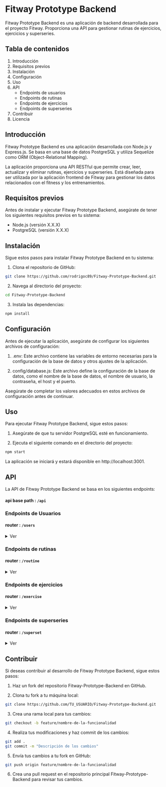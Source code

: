 # Fitway Prototype Backend

Fitway Prototype Backend es una aplicación de backend desarrollada para el proyecto Fitway. Proporciona una API para gestionar rutinas de ejercicios, ejercicios y superseries.

## Tabla de contenidos

1. Introducción
2. Requisitos previos
3. Instalación
4. Configuración
5. Uso
6. API
   - Endpoints de usuarios
   - Endpoints de rutinas
   - Endpoints de ejercicios
   - Endpoints de superseries
7. Contribuir
8. Licencia

## Introducción

Fitway Prototype Backend es una aplicación desarrollada con Node.js y Express.js. Se basa en una base de datos PostgreSQL y utiliza Sequelize como ORM (Object-Relational Mapping).

La aplicación proporciona una API RESTful que permite crear, leer, actualizar y eliminar rutinas, ejercicios y superseries. Está diseñada para ser utilizada por la aplicación frontend de Fitway para gestionar los datos relacionados con el fitness y los entrenamientos.

## Requisitos previos

Antes de instalar y ejecutar Fitway Prototype Backend, asegúrate de tener los siguientes requisitos previos en tu sistema:

- Node.js (versión X.X.X)
- PostgreSQL (versión X.X.X)

## Instalación

Sigue estos pasos para instalar Fitway Prototype Backend en tu sistema:

1. Clona el repositorio de GitHub:

```bash
git clone https://github.com/rodrigoc89/Fitway-Prototype-Backend.git
```

2. Navega al directorio del proyecto:

```bash
cd Fitway-Prototype-Backend
```

3. Instala las dependencias:

```bash
npm install
```

## Configuración

Antes de ejecutar la aplicación, asegúrate de configurar los siguientes archivos de configuración:

1. .env: Este archivo contiene las variables de entorno necesarias para la configuración de la base de datos y otros ajustes de la aplicación.

2. config/database.js: Este archivo define la configuración de la base de datos, como el nombre de la base de datos, el nombre de usuario, la contraseña, el host y el puerto.

Asegúrate de completar los valores adecuados en estos archivos de configuración antes de continuar.

## Uso

Para ejecutar Fitway Prototype Backend, sigue estos pasos:

1. Asegúrate de que tu servidor PostgreSQL esté en funcionamiento.

2. Ejecuta el siguiente comando en el directorio del proyecto:

```bash
npm start
```

La aplicación se iniciará y estará disponible en http://localhost:3001.

## API

La API de Fitway Prototype Backend se basa en los siguientes endpoints:

#### api base path : `/api`

### Endpoints de Usuarios

#### router : `/users`

<details><summary> Ver </summary>

- `POST /users/register`

  ```
  Parámetros de solicitud:
  { name, lastName, birthdate, password, email, country }
  ```

  ```
  Respuesta:
  (token)

  ERROR {message: "There was a problem creating the user"}
  ```

- `POST /users/login`

  ```
  Parámetros de solicitud:
  { email, password }
  ```

  ```
  Respuesta:
  (token)
  {message: "Invalid user"}
  {message: "Invalid password"}

  ERROR {message: "There was a problem login the user"}
  ```

- `POST /users/logout`

- `GET users/`

  ```
  Respuesta:

  [
      {
          "id":
          "name": ""
          "lastName": ""
          "birthdate": ""
          "country": ""
          "email": ""
      }
  ]

  ERROR {message: "There was a problem finding all users"}
  ```

- `GET /users/:userId`

  ```
  Respuesta:

  {
      "id":
      "name": ""
      "lastName": ""
      "birthdate": ""
      "country": ""
      "email": ""
  }

  ERROR {message: "There was a problem finding the user"}
  ```

- `GET /users/data/token`

  ```
  Parámetros de solicitud:
  header authorization: (token)
  ```

  ```
  Respuesta:

  {
      "id":
      "name": ""
      "lastName": ""
      "birthdate": ""
      "country": ""
      "email": ""
  }
  { message: "User not found" }

  ERROR { message: "Invalid token" }
  ```

- `GET /users/routines/:userId`

  ```
  Respuesta:

  [
    {
        "name": "",
        "selectDay": ""
    }
  ]
  { message: "User not found" }

  ERROR {message: "There was a problem finding the user routines"}
  ```

- `GET /users/exercises/:userId`

  ```
  Respuesta:

  [
    {
        "id":
        "name": ""
        "reps": []
        "element": ""
        "rest": ,
        "muscle": ""
        "series":
        "description": ""
        "order":
        "UserId":
    },
  ]

  ERROR {message: "There was a problem finding the user exercises"}
  ```

- `GET /users/superSets/:userId`

  ```
  Respuesta:

  [
    {
        "id":
        "order":
        "rest":
        "UserId":
        "Exercises": []
    },
    {
        "id":
        "order":
        "rest":
        "UserId":
        "Exercises": []
    }
  ]

  ERROR {message: "There was a problem finding the user superset"}
  ```

- ` PATCH /users/editProfile/:id`

  ```
  Parámetros de solicitud:
  { weight }
  ```

  ```
  Respuesta:

  {
      "id":
      "name": ""
      "lastName": ""
      "birthdate": ""
      "country": ""
      "email": ""
      "password": ""
      "salt": ""
  }
  { message: "User not found" }

  ERROR {message: "There was a problem updating the user information"}
  ```

- `POST /users/emailValidate`

  ```
  Parámetros de solicitud:
  { email }
  ```

  ```
  Respuesta:

  {message: "the email already exists"}
  {message: "Email is available for registration."}

  ERROR {message: "There was a problem checking the email"}
  ```

  </details>

### Endpoints de rutinas

#### router : `/routine`

<details><summary> Ver </summary>

- `GET /routine/`

  ```
  Respuesta:

  [
    {
        "id":
        "name": ""
        "selectDay": ""
        "UserId":
    },
    {
        "id":
        "name": ""
        "selectDay": ""
        "UserId":
    }
  ]

  ERROR {message: "There was a problem finding all routines"}
  ```

- `GET /routine/`:routineId

  ```
  Respuesta:

  {
    "id":
    "name": ""
    "selectDay": ""
  }

  ERROR {message: "There was a problem finding the routine"}
  ```

- `GET /dataRoutine/:routineId`:routineId

  ```
  Respuesta:

  {
    "Exercises": [
        {
            "id":
            "name": ""
            "reps": [],
            "element": ",
            "rest": 5,
            "muscle": ""
            "series":
            "description": ""
            "order":
            "UserId":
            "RoutineExercise": {
                "createdAt": "",
                "updatedAt": "",
                "RoutineId":
                "ExerciseId":
            }
        }
    ],
    "SuperSets": [
        {
            "id":
            "order":
            "UserId":
            "RoutineSuperSet": {
                "createdAt": "",
                "updatedAt": "",
                "RoutineId":
                "SuperSetId":
            },
            "Exercises": [
                {
                    "id":
                    "name": ""
                    "reps": []
                    "element": ""
                    "rest":
                    "muscle": ""
                    "series":
                    "description": ""
                    "order":
                    "UserId":
                    "SuperSetExercise": {
                        "createdAt": ""
                        "updatedAt": ""
                        "SuperSetId":
                        "ExerciseId":
                    }
                }
            ]
        },
     ]
  }


  ERROR {message: "There was a problem finding the routine"}
  ```

- `POST /routine/newRoutine/:userId`

  ```
  Parámetros de solicitud:
  { name, selectDay }
  ```

  ```
  Respuesta:

  {
    "id":
    "name": ""
    "selectDay": ""
    "UserId":
  }

  ERROR { message: "There was a problem creating Routine"}
  ```

- `patch /routine/updateRoutine/:routineId`

  ```
  Parámetros de solicitud:
  { name, selectDay, description }
  ```

  ```
  Respuesta:

  {
    "id":
    "name": ""
    "selectDay": ""
    "UserId":
  }
  { message: "routine not found" }

  ERROR {message: "There was a problem updating the routine"}
  ```

- `DELETE /routine/deleteRoutine/:routineId`

  ```
  Respuesta:

  { message: "the routine has been removed" }

  ERROR {message: "There was a problem deleting the routine"}
  ```

  </details>

### Endpoints de ejercicios

#### router : `/exercise`

<details><summary> Ver </summary>

- `GET /exercise/`

  ```
  Respuesta:

  [
    {
        "id":
        "name": ""
        "reps": []
        "element": ""
        "rest":
        "muscle": ""
        "series":
        "description": ""
        "order":
        "UserId":
    },
    {
        "id":
        "name": ""
        "reps": []
        "element": ""
        "rest":
        "muscle": ""
        "series":
        "description": ""
        "order":
        "UserId":
    },

  ]

  ERROR {message: "There was a problem finding all exercises"}
  ```

- `GET /exercise/:ExerciseId`

  ```
  Respuesta:

  {
    "id":
    "name": ""
    "reps": []
    "element": ""
    "rest":
    "muscle": ""
    "series":
    "description": ""
    "order":
    "UserId":
  }

  ERROR {"There was a problem finding the exercise"}
  ```

- `POST /exercise/newExercise`

  ```
  Parámetros de solicitud:
  {
    name, reps, element, rest, muscle, series, description, parent, parentId,  userId, order
  }
  ```

  ```
  Respuesta:

  {
    "id": 5
    "name": ""
    "reps": []
    "element": ""
    "rest":
    "muscle": ""
    "series":
    "description": ""
    "order":
    "UserId":
  }

  ERROR {message: "There was a problem creating the Exercise"}
  ```

- `POST /exercise/addExercise`

  ```
  Parámetros de solicitud:
  { parent, parentId, exerciseId, order }
  ```

  ```
  Respuesta:

  {
    "id":
    "name": ""
    "reps": []
    "element": ""
    "rest":
    "muscle": ""
    "series":
    "description": ""
    "order":
    "UserId":
  }
  {message: "exercise not found"}

  ERROR {message: "There was a problem adding the Exercise"}
  ```

- `patch /exercise/editExercise/:exerciseId`

  ```
  Parámetros de solicitud:
  { name, reps, element, rest, muscle, series, description }
  ```

  ```
  Respuesta:

  {
    "id":
    "name": ""
    "reps": []
    "element": ""
    "rest":
    "muscle": ""
    "series":
    "description": ""
    "order":
    "UserId":
  }
  { message: "exercise not found" }

  ERROR {message: "There was a problem updating the Exercise"}
  ```

- `DELETE /exercise/deleteExercise/:exerciseId`

  ```
  Respuesta:

  { message: "the exercise has been removed" }

  ERROR {message: "There was a problem deleting the Exercise"}
  ```

  </details>

### Endpoints de superseries

#### router : `/superset`

<details><summary> Ver </summary>

- `GET /superset/`

  ```
  Respuesta:

  [
    {
        "id":
        "order":
        "rest":
        "UserId":
    },
    {
        "id":
        "order":
        "rest":
        "UserId":
    }
  ]

  ERROR {message: "There was a problem finding all superSets"}
  ```

- `GET /superset/:supersetId`

  ```
  Respuesta:

  {
    "id":
    "order":
    "UserId":
  }

  ERROR {message: "There was a problem finding the superset"}
  ```

- `POST /superset/`

  ```
  Parámetros de solicitud:
  { userId, parent, parentId, order }
  ```

  ```
  Respuesta:

  {
    "id":
    "UserId":
    "order":
  }

  ERROR {message: "There was a problem creating superset"}
  ```

- `DELETE /superset/deleteSuperset/:supersetId`

  ```
  Respuesta:

  { message: "the superset has been removed" }

  ERROR {message: "There was a problem deleting the superset"}
  ```

  </details>

## Contribuir

Si deseas contribuir al desarrollo de Fitway Prototype Backend, sigue estos pasos:

1. Haz un fork del repositorio Fitway-Prototype-Backend en GitHub.

2. Clona tu fork a tu máquina local:

```bash
git clone https://github.com/TU_USUARIO/Fitway-Prototype-Backend.git
```

3. Crea una rama local para tus cambios:

```bash
git checkout -b feature/nombre-de-la-funcionalidad
```

4. Realiza tus modificaciones y haz commit de los cambios:

```bash
git add .
git commit -m "Descripción de los cambios"
```

5. Envía tus cambios a tu fork en GitHub:

```bash
git push origin feature/nombre-de-la-funcionalidad
```

6. Crea una pull request en el repositorio principal Fitway-Prototype-Backend para revisar tus cambios.
